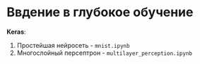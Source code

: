 # Ввдение в глубокое обучение

**Keras**:        
1. Простейшая нейросеть - `mnist.ipynb`
2. Многослойный персептрон - `multilayer_perception.ipynb`
